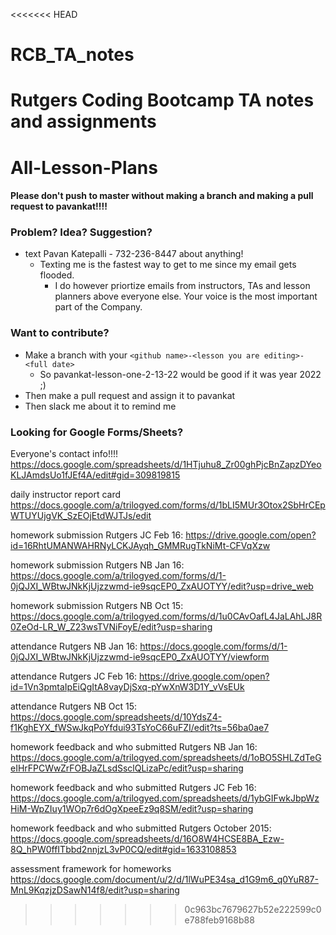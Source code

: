<<<<<<< HEAD
# RCB_TA_notes
Rutgers Coding Bootcamp TA notes and assignments
=======
# All-Lesson-Plans

#### Please don't push to master without making a branch and making a pull request to pavankat!!!!

### Problem? Idea? Suggestion?
* text Pavan Katepalli - 732-236-8447 about anything! 
  + Texting me is the fastest way to get to me since my email gets flooded. 
    + I do however priortize emails from instructors, TAs and lesson planners above everyone else. Your voice is the most important part of the Company.

### Want to contribute?

* Make a branch with your ```<github name>-<lesson you are editing>-<full date>```
  + So pavankat-lesson-one-2-13-22 would be good if it was year 2022 ;)
* Then make a pull request and assign it to pavankat
* Then slack me about it to remind me

### Looking for Google Forms/Sheets?

Everyone's contact info!!!!
https://docs.google.com/spreadsheets/d/1HTjuhu8_Zr00ghPjcBnZapzDYeoKLJAmdsUo1fJEf4A/edit#gid=309819815

daily instructor report card
https://docs.google.com/a/trilogyed.com/forms/d/1bLI5MUr3Otox2SbHrCEpWTUYUjgVK_SzEOjEtdWJTJs/edit

homework submission Rutgers JC Feb 16:
https://drive.google.com/open?id=16RhtUMANWAHRNyLCKJAyqh_GMMRugTkNiMt-CFVqXzw

homework submission Rutgers NB Jan 16:
https://docs.google.com/a/trilogyed.com/forms/d/1-0jQJXI_WBtwJNkKjUjzzwmd-ie9sqcEP0_ZxAUOTYY/edit?usp=drive_web

homework submission Rutgers NB Oct 15:
https://docs.google.com/a/trilogyed.com/forms/d/1u0CAvOafL4JaLAhLJ8R0ZeOd-LR_W_Z23wsTVNiFoyE/edit?usp=sharing

attendance Rutgers NB Jan 16:
https://docs.google.com/forms/d/1-0jQJXI_WBtwJNkKjUjzzwmd-ie9sqcEP0_ZxAUOTYY/viewform

attendance Rutgers JC Feb 16:
https://drive.google.com/open?id=1Vn3pmtaIpEiQgItA8vayDjSxq-pYwXnW3D1Y_vVsEUk

attendance Rutgers NB Oct 15:
https://docs.google.com/spreadsheets/d/10YdsZ4-f1KghEYX_fWSwJkqPoYfdui93TsYoC66uFZI/edit?ts=56ba0ae7

homework feedback and who submitted Rutgers NB Jan 16:
https://docs.google.com/a/trilogyed.com/spreadsheets/d/1oBO5SHLZdTeGeIHrFPCWwZrFOBJaZLsdSsclQLizaPc/edit?usp=sharing

homework feedback and who submitted Rutgers JC Feb 16:
https://docs.google.com/a/trilogyed.com/spreadsheets/d/1ybGIFwkJbpWzHiM-WpZIuy1WOp7r6dOgXpeeEz9q8SM/edit?usp=sharing

homework feedback and who submitted Rutgers October 2015:
https://docs.google.com/spreadsheets/d/16O8W4HCSE8BA_Ezw-8Q_hPW0ffITbbd2nnjzL3vP0CQ/edit#gid=1633108853

assessment framework for homeworks
https://docs.google.com/document/u/2/d/1lWuPE34sa_d1G9m6_q0YuR87-MnL9KqzjzDSawN14f8/edit?usp=sharing
>>>>>>> 0c963bc7679627b52e222599c0e788feb9168b88
